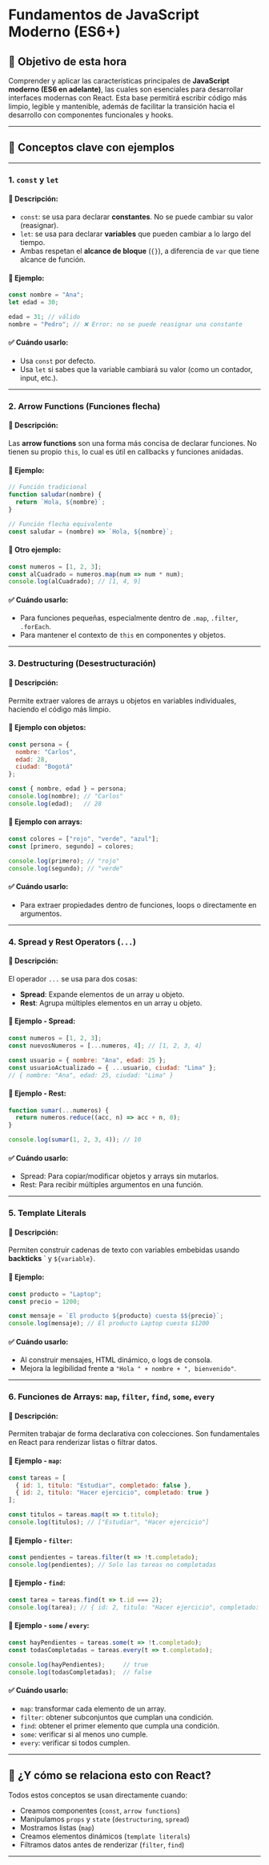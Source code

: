 
# Fundamentos de JavaScript Moderno (ES6+)

## 🎯 Objetivo de esta hora

Comprender y aplicar las características principales de **JavaScript moderno (ES6 en adelante)**, las cuales son esenciales para desarrollar interfaces modernas con React. Esta base permitirá escribir código más limpio, legible y mantenible, además de facilitar la transición hacia el desarrollo con componentes funcionales y hooks.

---

## 🧠 Conceptos clave con ejemplos

---

### 1. `const` y `let`

#### 📘 Descripción:
- `const`: se usa para declarar **constantes**. No se puede cambiar su valor (reasignar).
- `let`: se usa para declarar **variables** que pueden cambiar a lo largo del tiempo.
- Ambas respetan el **alcance de bloque** (`{}`), a diferencia de `var` que tiene alcance de función.

#### 🧪 Ejemplo:
```js
const nombre = "Ana";
let edad = 30;

edad = 31; // válido
nombre = "Pedro"; // ❌ Error: no se puede reasignar una constante
```

#### ✅ Cuándo usarlo:
- Usa `const` por defecto.
- Usa `let` si sabes que la variable cambiará su valor (como un contador, input, etc.).

---

### 2. Arrow Functions (Funciones flecha)

#### 📘 Descripción:
Las **arrow functions** son una forma más concisa de declarar funciones. No tienen su propio `this`, lo cual es útil en callbacks y funciones anidadas.

#### 🧪 Ejemplo:
```js
// Función tradicional
function saludar(nombre) {
  return `Hola, ${nombre}`;
}

// Función flecha equivalente
const saludar = (nombre) => `Hola, ${nombre}`;
```

#### 🧩 Otro ejemplo:
```js
const numeros = [1, 2, 3];
const alCuadrado = numeros.map(num => num * num);
console.log(alCuadrado); // [1, 4, 9]
```

#### ✅ Cuándo usarlo:
- Para funciones pequeñas, especialmente dentro de `.map`, `.filter`, `.forEach`.
- Para mantener el contexto de `this` en componentes y objetos.

---

### 3. Destructuring (Desestructuración)

#### 📘 Descripción:
Permite extraer valores de arrays u objetos en variables individuales, haciendo el código más limpio.

#### 🧪 Ejemplo con objetos:
```js
const persona = {
  nombre: "Carlos",
  edad: 28,
  ciudad: "Bogotá"
};

const { nombre, edad } = persona;
console.log(nombre); // "Carlos"
console.log(edad);   // 28
```

#### 🧪 Ejemplo con arrays:
```js
const colores = ["rojo", "verde", "azul"];
const [primero, segundo] = colores;

console.log(primero); // "rojo"
console.log(segundo); // "verde"
```

#### ✅ Cuándo usarlo:

- Para extraer propiedades dentro de funciones, loops o directamente en argumentos.

---

### 4. Spread y Rest Operators (`...`)

#### 📘 Descripción:
El operador `...` se usa para dos cosas:
- **Spread**: Expande elementos de un array u objeto.
- **Rest**: Agrupa múltiples elementos en un array u objeto.

#### 🧪 Ejemplo - Spread:
```js
const numeros = [1, 2, 3];
const nuevosNumeros = [...numeros, 4]; // [1, 2, 3, 4]

const usuario = { nombre: "Ana", edad: 25 };
const usuarioActualizado = { ...usuario, ciudad: "Lima" };
// { nombre: "Ana", edad: 25, ciudad: "Lima" }
```

#### 🧪 Ejemplo - Rest:
```js
function sumar(...numeros) {
  return numeros.reduce((acc, n) => acc + n, 0);
}

console.log(sumar(1, 2, 3, 4)); // 10
```

#### ✅ Cuándo usarlo:
- Spread: Para copiar/modificar objetos y arrays sin mutarlos.
- Rest: Para recibir múltiples argumentos en una función.

---

### 5. Template Literals

#### 📘 Descripción:

Permiten construir cadenas de texto con variables embebidas usando **backticks** \` y `${variable}`.

#### 🧪 Ejemplo:
```js
const producto = "Laptop";
const precio = 1200;

const mensaje = `El producto ${producto} cuesta $${precio}`;
console.log(mensaje); // El producto Laptop cuesta $1200
```

#### ✅ Cuándo usarlo:

- Al construir mensajes, HTML dinámico, o logs de consola.
- Mejora la legibilidad frente a `"Hola " + nombre + ", bienvenido"`.

---

### 6. Funciones de Arrays: `map`, `filter`, `find`, `some`, `every`

#### 📘 Descripción:

Permiten trabajar de forma declarativa con colecciones. Son fundamentales en React para renderizar listas o filtrar datos.

#### 🧪 Ejemplo - `map`:
```js
const tareas = [
  { id: 1, titulo: "Estudiar", completado: false },
  { id: 2, titulo: "Hacer ejercicio", completado: true }
];

const titulos = tareas.map(t => t.titulo);
console.log(titulos); // ["Estudiar", "Hacer ejercicio"]
```

#### 🧪 Ejemplo - `filter`:
```js
const pendientes = tareas.filter(t => !t.completado);
console.log(pendientes); // Solo las tareas no completadas
```

#### 🧪 Ejemplo - `find`:
```js
const tarea = tareas.find(t => t.id === 2);
console.log(tarea); // { id: 2, titulo: "Hacer ejercicio", completado: true }
```

#### 🧪 Ejemplo - `some` / `every`:
```js
const hayPendientes = tareas.some(t => !t.completado);
const todasCompletadas = tareas.every(t => t.completado);

console.log(hayPendientes);     // true
console.log(todasCompletadas);  // false
```

#### ✅ Cuándo usarlo:

- `map`: transformar cada elemento de un array.
- `filter`: obtener subconjuntos que cumplan una condición.
- `find`: obtener el primer elemento que cumpla una condición.
- `some`: verificar si al menos uno cumple.
- `every`: verificar si todos cumplen.

---

## 🧩 ¿Y cómo se relaciona esto con React?

Todos estos conceptos se usan directamente cuando:

- Creamos componentes (`const`, `arrow functions`)
- Manipulamos `props` y `state` (`destructuring`, `spread`)
- Mostramos listas (`map`)
- Creamos elementos dinámicos (`template literals`)
- Filtramos datos antes de renderizar (`filter`, `find`)

---
